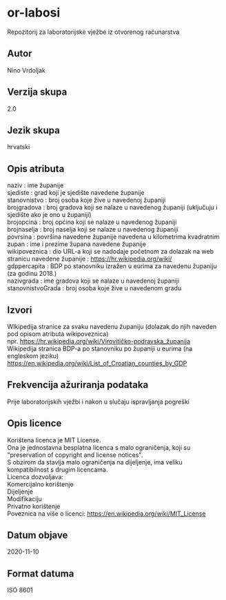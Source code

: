 # or-labosi
Repozitorij za laboratorijske vježbe iz otvorenog računarstva
## Autor
Nino Vrdoljak
## Verzija skupa
2.0
## Jezik skupa
hrvatski
## Opis atributa
naziv : ime županije   
sjediste : grad koji je sjedište navedene županije   
stanovnistvo : broj osoba koje žive u navedenoj županiji   
brojgradova : broj gradova koji se nalaze u navedenog županiji (uključuju i sjedište ako je ono u županiji)   
brojopcina : broj općina koji se nalaze u navedenog županiji   
brojnaselja : broj naselja koji se nalaze u navedenog županiji   
povrsina : površina navedene županije navedena u kilometrima kvadratnim      
zupan : ime i prezime župana navedene županije   
wikipoveznica : dio URL-a koji se nadodaje početnom za dolazak na web stranicu navedene županije : https://hr.wikipedia.org/wiki/   
gdppercapita : BDP po stanovniku izražen u eurima za navedenu županiju (za godinu 2018.)   
nazivgrada : ime gradova koji se nalaze u navedenoj županiji    
stanovnistvoGrada : broj osoba koje žive u navedenom gradu    
## Izvori
WIkipedija stranice za svaku navedenu županiju (dolazak do njih naveden pod opisom atributa wikipoveznica)   
npr. https://hr.wikipedia.org/wiki/Virovitičko-podravska_županija   
Wikipedija stranica BDP-a po stanovniku po županiji u eurima (na engleskom jeziku)   
https://en.wikipedia.org/wiki/List_of_Croatian_counties_by_GDP   
## Frekvencija ažuriranja podataka
Prije laboratorijskih vježbi i nakon u slučaju ispravljanja pogreški   
## Opis licence
Korištena licenca je MIT License.    
Ona je jednostavna besplatna licenca s malo ograničenja, koji su "preservation of copyright and license notices".     
S obzirom da stavlja malo ograničenja na dijeljenje, ima veliku kompatibilnost s drugim licencama.    
Licenca dozvoljava:    
Komercijalno korištenje    
Dijeljenje     
Modifikaciju     
Privatno korištenje   
Poveznica na više o licenci: https://en.wikipedia.org/wiki/MIT_License    
## Datum objave
2020-11-10
## Format datuma
ISO 8601








